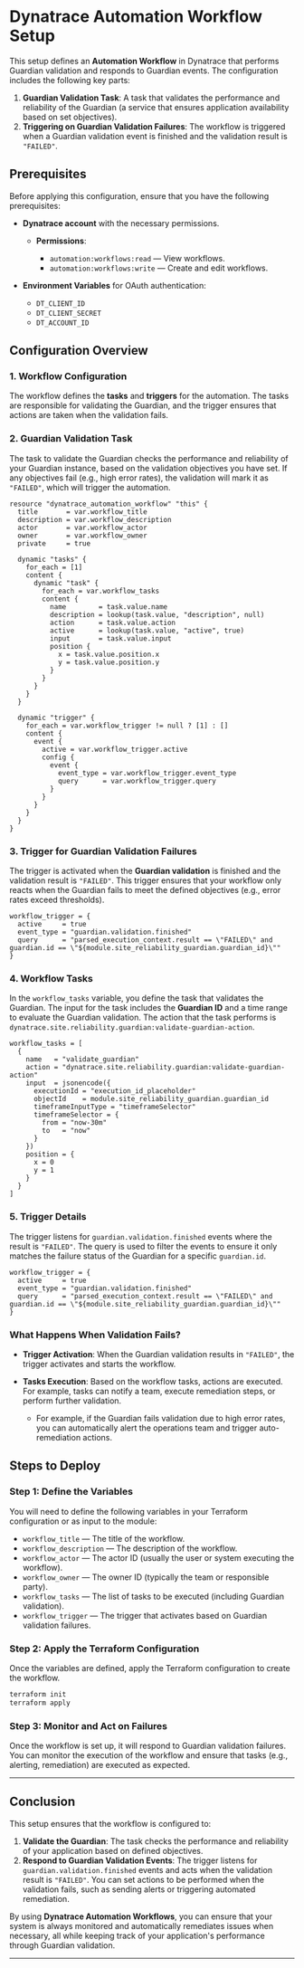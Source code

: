 

# Dynatrace Automation Workflow Setup

This setup defines an **Automation Workflow** in Dynatrace that performs Guardian validation and responds to Guardian events. The configuration includes the following key parts:

1. **Guardian Validation Task**: A task that validates the performance and reliability of the Guardian (a service that ensures application availability based on set objectives).
2. **Triggering on Guardian Validation Failures**: The workflow is triggered when a Guardian validation event is finished and the validation result is `"FAILED"`.

## Prerequisites

Before applying this configuration, ensure that you have the following prerequisites:

* **Dynatrace account** with the necessary permissions.

  * **Permissions**:

    * `automation:workflows:read` — View workflows.
    * `automation:workflows:write` — Create and edit workflows.
* **Environment Variables** for OAuth authentication:

  * `DT_CLIENT_ID`
  * `DT_CLIENT_SECRET`
  * `DT_ACCOUNT_ID`

## Configuration Overview

### 1. Workflow Configuration

The workflow defines the **tasks** and **triggers** for the automation. The tasks are responsible for validating the Guardian, and the trigger ensures that actions are taken when the validation fails.

### 2. Guardian Validation Task

The task to validate the Guardian checks the performance and reliability of your Guardian instance, based on the validation objectives you have set. If any objectives fail (e.g., high error rates), the validation will mark it as `"FAILED"`, which will trigger the automation.

```hcl
resource "dynatrace_automation_workflow" "this" {
  title       = var.workflow_title
  description = var.workflow_description
  actor       = var.workflow_actor
  owner       = var.workflow_owner
  private     = true

  dynamic "tasks" {
    for_each = [1]
    content {
      dynamic "task" {
        for_each = var.workflow_tasks
        content {
          name        = task.value.name
          description = lookup(task.value, "description", null)
          action      = task.value.action
          active      = lookup(task.value, "active", true)
          input       = task.value.input
          position {
            x = task.value.position.x
            y = task.value.position.y
          }
        }
      }
    }
  }

  dynamic "trigger" {
    for_each = var.workflow_trigger != null ? [1] : []
    content {
      event {
        active = var.workflow_trigger.active
        config {
          event {
            event_type = var.workflow_trigger.event_type
            query      = var.workflow_trigger.query
          }
        }
      }
    }
  }
}
```

### 3. Trigger for Guardian Validation Failures

The trigger is activated when the **Guardian validation** is finished and the validation result is `"FAILED"`. This trigger ensures that your workflow only reacts when the Guardian fails to meet the defined objectives (e.g., error rates exceed thresholds).

```hcl
workflow_trigger = {
  active     = true
  event_type = "guardian.validation.finished"
  query      = "parsed_execution_context.result == \"FAILED\" and guardian.id == \"${module.site_reliability_guardian.guardian_id}\""
}
```

### 4. Workflow Tasks

In the `workflow_tasks` variable, you define the task that validates the Guardian. The input for the task includes the **Guardian ID** and a time range to evaluate the Guardian validation. The action that the task performs is `dynatrace.site.reliability.guardian:validate-guardian-action`.

```hcl
workflow_tasks = [
  {
    name   = "validate_guardian"
    action = "dynatrace.site.reliability.guardian:validate-guardian-action"
    input  = jsonencode({
      executionId = "execution_id_placeholder"
      objectId    = module.site_reliability_guardian.guardian_id
      timeframeInputType = "timeframeSelector"
      timeframeSelector = {
        from = "now-30m"
        to   = "now"
      }
    })
    position = {
      x = 0
      y = 1
    }
  }
]
```

### 5. Trigger Details

The trigger listens for `guardian.validation.finished` events where the result is `"FAILED"`. The query is used to filter the events to ensure it only matches the failure status of the Guardian for a specific `guardian.id`.

```hcl
workflow_trigger = {
  active     = true
  event_type = "guardian.validation.finished"
  query      = "parsed_execution_context.result == \"FAILED\" and guardian.id == \"${module.site_reliability_guardian.guardian_id}\""
}
```

### What Happens When Validation Fails?

* **Trigger Activation**: When the Guardian validation results in `"FAILED"`, the trigger activates and starts the workflow.
* **Tasks Execution**: Based on the workflow tasks, actions are executed. For example, tasks can notify a team, execute remediation steps, or perform further validation.

  * For example, if the Guardian fails validation due to high error rates, you can automatically alert the operations team and trigger auto-remediation actions.

## Steps to Deploy

### Step 1: Define the Variables

You will need to define the following variables in your Terraform configuration or as input to the module:

* `workflow_title` — The title of the workflow.
* `workflow_description` — The description of the workflow.
* `workflow_actor` — The actor ID (usually the user or system executing the workflow).
* `workflow_owner` — The owner ID (typically the team or responsible party).
* `workflow_tasks` — The list of tasks to be executed (including Guardian validation).
* `workflow_trigger` — The trigger that activates based on Guardian validation failures.

### Step 2: Apply the Terraform Configuration

Once the variables are defined, apply the Terraform configuration to create the workflow.

```bash
terraform init
terraform apply
```

### Step 3: Monitor and Act on Failures

Once the workflow is set up, it will respond to Guardian validation failures. You can monitor the execution of the workflow and ensure that tasks (e.g., alerting, remediation) are executed as expected.

---

## Conclusion

This setup ensures that the workflow is configured to:

1. **Validate the Guardian**: The task checks the performance and reliability of your application based on defined objectives.
2. **Respond to Guardian Validation Events**: The trigger listens for `guardian.validation.finished` events and acts when the validation result is `"FAILED"`. You can set actions to be performed when the validation fails, such as sending alerts or triggering automated remediation.

By using **Dynatrace Automation Workflows**, you can ensure that your system is always monitored and automatically remediates issues when necessary, all while keeping track of your application's performance through Guardian validation.

---

